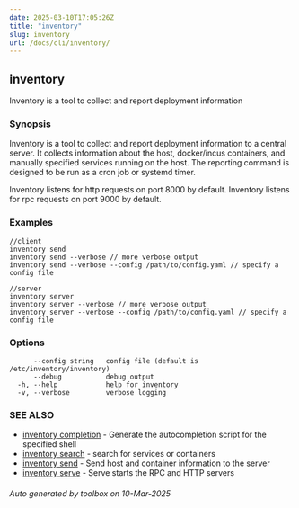 ```yaml
---
date: 2025-03-10T17:05:26Z
title: "inventory"
slug: inventory
url: /docs/cli/inventory/
---
```

## inventory

Inventory is a tool to collect and report deployment information

### Synopsis

Inventory is a tool to collect and report deployment information
to a central server. It collects information about the host,
docker/incus containers, and manually specified services running on the host.
The reporting command is designed to be run as a cron job or systemd timer.

Inventory listens for http requests on port 8000 by default.
Inventory listens for rpc requests on port 9000 by default.
  

### Examples

```
//client
inventory send
inventory send --verbose // more verbose output
inventory send --verbose --config /path/to/config.yaml // specify a config file

//server
inventory server
inventory server --verbose // more verbose output
inventory server --verbose --config /path/to/config.yaml // specify a config file
```

### Options

```
      --config string   config file (default is /etc/inventory/inventory)
      --debug           debug output
  -h, --help            help for inventory
  -v, --verbose         verbose logging
```

### SEE ALSO

* [inventory completion](/docs/cli/inventory_completion/)	 - Generate the autocompletion script for the specified shell
* [inventory search](/docs/cli/inventory_search/)	 - search for services or containers
* [inventory send](/docs/cli/inventory_send/)	 - Send host and container information to the server
* [inventory serve](/docs/cli/inventory_serve/)	 - Serve starts the RPC and HTTP servers

###### Auto generated by toolbox on 10-Mar-2025

